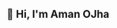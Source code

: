 ## 👋 Hi, I'm Aman OJha

<!--
**AmanOjha04/AmanOJha04** is a ✨ _special_ ✨ repository because its `README.md` (this file) appears on your GitHub profile.

Here are some ideas to get you started:

🎓 B.Tech CSE Student at Shri Ramswaroop Memorial University (2022–26)  
🐍 Python Enthusiast | 📊 Exploring Data Science & Machine Learning  
💻 Currently building projects and sharpening my skills for real-world impact

- 🔭 I'm currently working on ML & python-based projects 
- 🌱 I’m currently learning Data Science, pandas,numpy, and machine learning 
- 👯 I’m looking to collaborate on Open-source python or Ml projects
- 🤔 I’m looking for help with Deploying ML models
- 💬 Ask me about Python, ML basics, Pandas, SQL, Github 
- 📫 How to reach me: [ojhaaman2004@gmail.com](mailto:ojhaaman2004@gmail.com) | [LinkedIn](https://www.linkedin.com/in/aman-ojha-1605a42a5)
- 😄 Pronouns: He/Him
- ⚡ Fun fact: I treat coding errors as puzzles- the more confusing, the more interesting!
-->

